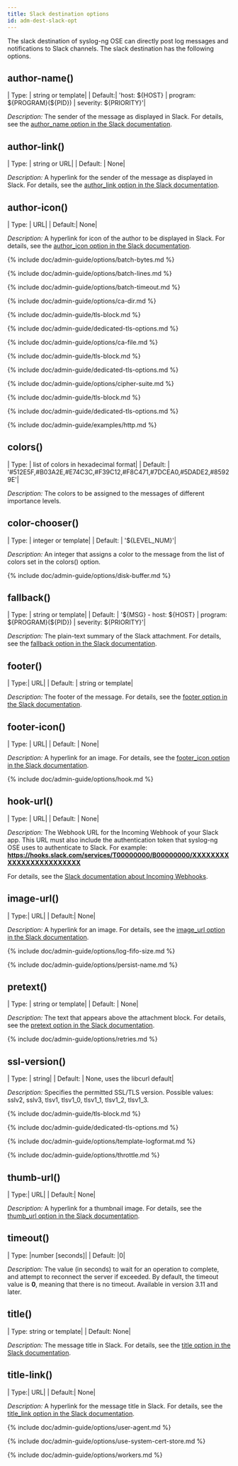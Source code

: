 ```yaml
---
title: Slack destination options
id: adm-dest-slack-opt
---
```


The slack destination of syslog-ng OSE can directly post log messages
and notifications to Slack channels. The slack destination has the
following options.

## author-name()

|  Type: |     string or template|
|  Default:|   \'host: \${HOST} \| program: \${PROGRAM}(\${PID}) \| severity: \${PRIORITY}\'|

*Description:* The sender of the message as displayed in Slack. For
details, see the [author\_name option in the Slack
documentation](https://api.slack.com/docs/message-attachments).

## author-link()

|  Type:   |   string or URL|
|  Default: |  None|

*Description:* A hyperlink for the sender of the message as displayed in
Slack. For details, see the [author\_link option in the Slack
documentation](https://api.slack.com/docs/message-attachments).

## author-icon()

|  Type:   |   URL|
|  Default:|   None|

*Description:* A hyperlink for icon of the author to be displayed in
Slack. For details, see the [author\_icon option in the Slack
documentation](https://api.slack.com/docs/message-attachments).

{% include doc/admin-guide/options/batch-bytes.md %}

{% include doc/admin-guide/options/batch-lines.md %}

{% include doc/admin-guide/options/batch-timeout.md %}

{% include doc/admin-guide/options/ca-dir.md %}

{% include doc/admin-guide/tls-block.md %}

{% include doc/admin-guide/dedicated-tls-options.md %}

{% include doc/admin-guide/options/ca-file.md %}

{% include doc/admin-guide/tls-block.md %}

{% include doc/admin-guide/dedicated-tls-options.md %}

{% include doc/admin-guide/options/cipher-suite.md %}

{% include doc/admin-guide/tls-block.md %}

{% include doc/admin-guide/dedicated-tls-options.md %}

{% include doc/admin-guide/examples/http.md %}

## colors()

|  Type:     | list of colors in hexadecimal format|
|  Default:  | \'\#512E5F,\#B03A2E,\#E74C3C,\#F39C12,\#F8C471,\#7DCEA0,\#5DADE2,\#85929E\'|

*Description:* The colors to be assigned to the messages of different
importance levels.

## color-chooser()

|  Type: |     integer or template|
|  Default: |  \'\${LEVEL\_NUM}\'|

*Description:* An integer that assigns a color to the message from the
list of colors set in the colors() option.

{% include doc/admin-guide/options/disk-buffer.md %}

## fallback()

|  Type:     | string or template|
|  Default: |  \'\${MSG} - host: \${HOST} \| program: \${PROGRAM}(\${PID}) \| severity: \${PRIORITY}\'|

*Description:* The plain-text summary of the Slack attachment. For
details, see the [fallback option in the Slack
documentation](https://api.slack.com/docs/message-attachments).

## footer()

| Type:|      URL|
|  Default: |  string or template|

*Description:* The footer of the message. For details, see the [footer
option in the Slack
documentation](https://api.slack.com/docs/message-attachments).

## footer-icon()

|  Type:     | URL|
|  Default: |  None|

*Description:* A hyperlink for an image. For details, see the
[footer\_icon option in the Slack
documentation](https://api.slack.com/docs/message-attachments).

{% include doc/admin-guide/options/hook.md %}

## hook-url()

|  Type:    |  URL|
|  Default: |  None|

*Description:* The Webhook URL for the Incoming Webhook of your Slack
app. This URL must also include the authentication token that syslog-ng
OSE uses to authenticate to Slack. For example:
**https://hooks.slack.com/services/T00000000/B00000000/XXXXXXXXXXXXXXXXXXXXXXXX**

For details, see the [Slack documentation about Incoming
Webhooks](https://api.slack.com/incoming-webhooks).

## image-url()

|  Type:|      URL|
|  Default:|   None|

*Description:* A hyperlink for an image. For details, see the
[image_url option in the Slack
documentation](https://api.slack.com/docs/message-attachments).

{% include doc/admin-guide/options/log-fifo-size.md %}

{% include doc/admin-guide/options/persist-name.md %}

## pretext()

|  Type:     | string or template|
|  Default:  | None|

*Description:* The text that appears above the attachment block. For
details, see the [pretext option in the Slack
documentation](https://api.slack.com/docs/message-attachments).

{% include doc/admin-guide/options/retries.md %}

## ssl-version()

|  Type: |     string|
|  Default: |  None, uses the libcurl default|

*Description:* Specifies the permitted SSL/TLS version. Possible values:
sslv2, sslv3, tlsv1, tlsv1_0, tlsv1_1, tlsv1_2, tlsv1_3.

{% include doc/admin-guide/tls-block.md %}

{% include doc/admin-guide/dedicated-tls-options.md %}

{% include doc/admin-guide/options/template-logformat.md %}

{% include doc/admin-guide/options/throttle.md %}

## thumb-url()

|  Type:|      URL|
|  Default:|   None|

*Description:* A hyperlink for a thumbnail image. For details, see the
[thumb\_url option in the Slack
documentation](https://api.slack.com/docs/message-attachments).

## timeout()

|  Type:      |number \[seconds\]|
|  Default:   |0|

*Description:* The value (in seconds) to wait for an operation to
complete, and attempt to reconnect the server if exceeded. By default,
the timeout value is **0**, meaning that there is no timeout. Available
in version 3.11 and later.

## title()

|  Type:      string or template|
|  Default:   None|

*Description:* The message title in Slack. For details, see the [title
option in the Slack
documentation](https://api.slack.com/docs/message-attachments).

## title-link()

|  Type:|      URL|
|  Default:|   None|

*Description:* A hyperlink for the message title in Slack. For details,
see the [title_link option in the Slack
documentation](https://api.slack.com/docs/message-attachments).

{% include doc/admin-guide/options/user-agent.md %}

{% include doc/admin-guide/options/use-system-cert-store.md %}

{% include doc/admin-guide/options/workers.md %}
